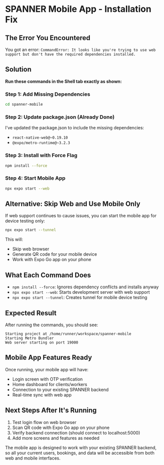 # SPANNER Mobile App - Installation Fix

## The Error You Encountered

You got an error: `CommandError: It looks like you're trying to use web support but don't have the required dependencies installed.`

## Solution

**Run these commands in the Shell tab exactly as shown:**

### Step 1: Add Missing Dependencies
```bash
cd spanner-mobile
```

### Step 2: Update package.json (Already Done)
I've updated the package.json to include the missing dependencies:
- `react-native-web@~0.19.10`
- `@expo/metro-runtime@~3.2.3`

### Step 3: Install with Force Flag
```bash
npm install --force
```

### Step 4: Start Mobile App
```bash
npx expo start --web
```

## Alternative: Skip Web and Use Mobile Only

If web support continues to cause issues, you can start the mobile app for device testing only:

```bash
npx expo start --tunnel
```

This will:
- Skip web browser
- Generate QR code for your mobile device
- Work with Expo Go app on your phone

## What Each Command Does

- `npm install --force`: Ignores dependency conflicts and installs anyway
- `npx expo start --web`: Starts development server with web support
- `npx expo start --tunnel`: Creates tunnel for mobile device testing

## Expected Result

After running the commands, you should see:
```
Starting project at /home/runner/workspace/spanner-mobile
Starting Metro Bundler
Web server starting on port 19000
```

## Mobile App Features Ready

Once running, your mobile app will have:
- Login screen with OTP verification
- Home dashboard for clients/workers
- Connection to your existing SPANNER backend
- Real-time sync with web app

## Next Steps After It's Running

1. Test login flow on web browser
2. Scan QR code with Expo Go app on your phone
3. Verify backend connection (should connect to localhost:5000)
4. Add more screens and features as needed

The mobile app is designed to work with your existing SPANNER backend, so all your current users, bookings, and data will be accessible from both web and mobile interfaces.